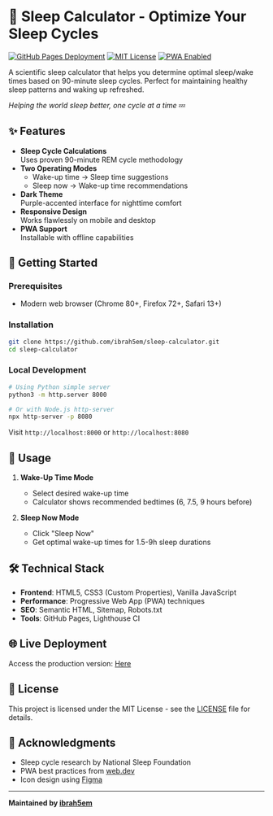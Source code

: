 # 🌙 Sleep Calculator - Optimize Your Sleep Cycles

[![GitHub Pages Deployment](https://img.shields.io/badge/demo-live-success)](https://ibrah5em.github.io/sleep-calculator/)
[![MIT License](https://img.shields.io/badge/license-MIT-blue)](LICENSE)
[![PWA Enabled](https://img.shields.io/badge/PWA-✓-purple)](https://web.dev/progressive-web-apps/)

A scientific sleep calculator that helps you determine optimal sleep/wake times based on 90-minute sleep cycles. Perfect for maintaining healthy sleep patterns and waking up refreshed.

*Helping the world sleep better, one cycle at a time* 💤


## ✨ Features

- **Sleep Cycle Calculations**  
  Uses proven 90-minute REM cycle methodology
- **Two Operating Modes**  
  - Wake-up time → Sleep time suggestions  
  - Sleep now → Wake-up time recommendations  
- **Dark Theme**  
  Purple-accented interface for nighttime comfort
- **Responsive Design**  
  Works flawlessly on mobile and desktop
- **PWA Support**  
  Installable with offline capabilities

## 🚀 Getting Started

### Prerequisites
- Modern web browser (Chrome 80+, Firefox 72+, Safari 13+)

### Installation
```bash
git clone https://github.com/ibrah5em/sleep-calculator.git
cd sleep-calculator
```

### Local Development
```bash
# Using Python simple server
python3 -m http.server 8000

# Or with Node.js http-server
npx http-server -p 8080
```
Visit `http://localhost:8000` or `http://localhost:8080`

## 📖 Usage

1. **Wake-Up Time Mode**
   - Select desired wake-up time
   - Calculator shows recommended bedtimes (6, 7.5, 9 hours before)

2. **Sleep Now Mode**
   - Click "Sleep Now"
   - Get optimal wake-up times for 1.5-9h sleep durations

## 🛠 Technical Stack

- **Frontend**: HTML5, CSS3 (Custom Properties), Vanilla JavaScript
- **Performance**: Progressive Web App (PWA) techniques
- **SEO**: Semantic HTML, Sitemap, Robots.txt
- **Tools**: GitHub Pages, Lighthouse CI

## 🌐 Live Deployment

Access the production version: [Here](https://ibrah5em.github.io/sleep-calculator)

## 📄 License

This project is licensed under the MIT License - see the [LICENSE](LICENSE) file for details.

## 🙏 Acknowledgments

- Sleep cycle research by National Sleep Foundation
- PWA best practices from [web.dev](https://web.dev)
- Icon design using [Figma](https://figma.com)

---

**Maintained by [ibrah5em](https://github.com/ibrah5em)**  

